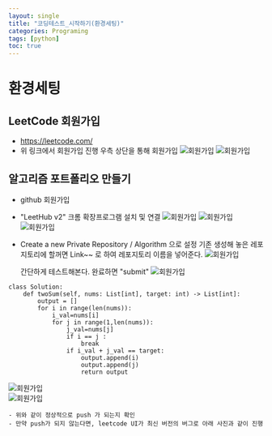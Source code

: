 ```yaml
---
layout: single
title: "코딩테스트_시작하기(환경세팅)"
categories: Programing
tags: [python]
toc: true
---
```



# 환경세팅 
## LeetCode 회원가입
- https://leetcode.com/
- 위 링크에서 회원가입 진행  우측 상단을 통해 회원가입
![회원가입](/Images/coding/coding.png)
![회원가입](/Images/coding/coding1.png)
## 알고리즘 포트폴리오 만들기
 - github 회원가입
 - "LeetHub v2" 크롬 확장프로그램 설치 및 연결 
 ![회원가입](/Images/coding/coding3.png)
![회원가입](/Images/coding/coding4.png)
![회원가입](/Images/coding/coding5.png)
- Create a new Private Repository     /  Algorithm 으로 설정
    기존 생성해 놓은 레포지토리에 할꺼면  Link~~ 로 하여 레포지토리 이름을 넣어준다. 
![회원가입](/Images/coding/coding6.png)


    간단하게 테스트해본다.
    완료하면 "submit"
     ![회원가입](/Images/coding/coding7.png)   

~~~
class Solution:
    def twoSum(self, nums: List[int], target: int) -> List[int]:
        output = []
        for i in range(len(nums)):
            i_val=nums[i]
            for j in range(1,len(nums)):
                j_val=nums[j]
                if i == j :
                    break
                if i_val + j_val == target:
                    output.append(i)
                    output.append(j)
                    return output      
~~~


![회원가입](/Images/coding/coding9.png)   
![회원가입](/Images/coding/coding8.png)     

    - 위와 같이 정상적으로 push 가 되는지 확인 
    - 만약 push가 되지 않는다면, leetcode UI가 최신 버전의 버그로 아래 사진과 같이 진행 


